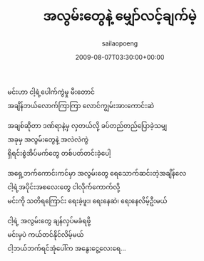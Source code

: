 ﻿---
_last_editor_used_jetpack: block-editor
_publicize_job_id: "59373976357"
_wp_old_date: "2021-06-09"
author: sailaopoeng
categories:
  - poems
date: "2009-08-07T03:30:00+00:00"
parent_post_id: null
post_id: "172"
timeline_notification: "1623206592"
title: အလွမ်းတွေနဲ့ မျှော်လင့်ချက်မဲ့
url: /2009/08/07/အလွမ်းတွေနဲ့-မျှော်လင့်/

---
မင်းဟာ ငါ့ရဲ့ပေါက်ကွဲမှု မီးတောင်  
အချိန်ဘယ်လောက်ကြာကြာ လောင်ကျွမ်းအားကောင်းဆဲ

အချစ်ဆိုတာ ဒဏ်ရာနဲ့မှ လှတယ်လို့ ခပ်တည်တည်ပြောခဲ့သမျှ  
အခုမှ အလွမ်းတွေနဲ့ အလဲလဲကွဲ  
ရှိရင်းစွဲအိပ်မက်တွေ တစ်ပတ်တင်းခဲ့ပေါ့

အရှေ့ဘက်ကောင်းကင်မှာ အလွမ်းတွေ ရေသောက်ဆင်းတဲ့အချိန်လေ  
ငါ့ရဲ့အပိုင်းအစလေးတွေ ငါလိုက်ကောက်လို့  
မင်းကို သတိရကြောင်း ရေးခဲ့ဖူး၊ ရေးနေဆဲ၊ ရေးနေလိမ့်ဦးမယ်

ငါ့ရဲ့ အလွမ်းတွေ ချန်လှပ်မခံရဖို့  
မင်းမှပဲ ကယ်တင်နိုင်လိမ့်မယ်  
ငါ့ဘယ်ဘက်ရင်အုံပေါ်က အနွေးငွေ့လေးရေ…
